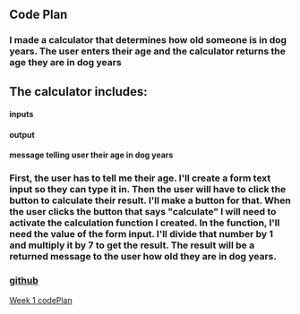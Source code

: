 ## Code Plan
### I made a calculator that determines how old someone is in dog years. The user enters their age and the calculator returns the age they are in dog years


## The calculator includes:

#### inputs

#### output

#### message telling user their age in dog years

### First, the user has to tell me their age. I'll create a form text input so they can type it in. Then the user will have to click the button to calculate their result. I'll make a button for that. When the user clicks the button that says "calculate" I will need to activate the calculation function I created. In the function, I'll need the value of the form input. I'll divide that number by 1 and multiply it by 7 to get the result. The result will be a returned message to the user how old they are in dog years. 




### [github](http://www.github.com)


[Week 1 codePlan](https://github.com/daniellepg98/CIM540/blob/master/week3/codeplan.md)